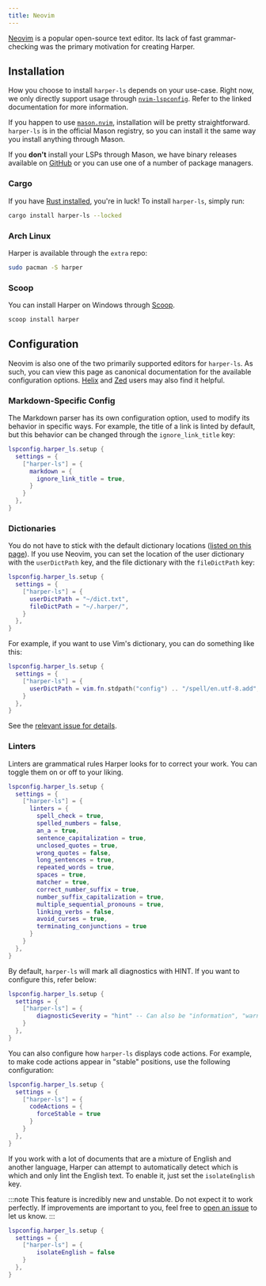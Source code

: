 ```yaml
---
title: Neovim
---
```


[Neovim](https://neovim.io/) is a popular open-source text editor.
Its lack of fast grammar-checking was the primary motivation for creating Harper.

## Installation

How you choose to install `harper-ls` depends on your use-case.
Right now, we only directly support usage through [`nvim-lspconfig`](https://github.com/neovim/nvim-lspconfig/blob/master/doc/configs.md#harper_ls).
Refer to the linked documentation for more information.

If you happen to use [`mason.nvim`](https://github.com/williamboman/mason.nvim), installation will be pretty straightforward.
`harper-ls` is in the official Mason registry, so you can install it the same way you install anything through Mason.

If you **don't** install your LSPs through Mason, we have binary releases available on [GitHub](https://github.com/Automattic/harper/releases) or you can use one of a number of package managers.

### Cargo

If you have [Rust installed](https://www.rust-lang.org/tools/install), you're in luck!
To install `harper-ls`, simply run:

```bash
cargo install harper-ls --locked
```

### Arch Linux

Harper is available through the `extra` repo:

```bash
sudo pacman -S harper
```

### Scoop

You can install Harper on Windows through [Scoop](https://scoop.sh/).

```bash
scoop install harper
```

## Configuration

Neovim is also one of the two primarily supported editors for `harper-ls`.
As such, you can view this page as canonical documentation for the available configuration options.
[Helix](./helix) and [Zed](./zed) users may also find it helpful.

### Markdown-Specific Config

The Markdown parser has its own configuration option, used to modify its behavior in specific ways.
For example, the title of a link is linted by default, but this behavior can be changed through the `ignore_link_title` key:

```lua
lspconfig.harper_ls.setup {
  settings = {
    ["harper-ls"] = {
      markdown = {
        ignore_link_title = true,
      }
    }
  },
}
```

### Dictionaries

You do not have to stick with the default dictionary locations ([listed on this page](./language-server)).
If you use Neovim, you can set the location of the user dictionary with the `userDictPath` key, and the file dictionary with the `fileDictPath` key:

```lua
lspconfig.harper_ls.setup {
  settings = {
    ["harper-ls"] = {
      userDictPath = "~/dict.txt",
      fileDictPath = "~/.harper/",
    }
  },
}
```

For example, if you want to use Vim's dictionary, you can do something like this:

```lua
lspconfig.harper_ls.setup {
  settings = {
    ["harper-ls"] = {
      userDictPath = vim.fn.stdpath("config") .. "/spell/en.utf-8.add",
    }
  },
}
```

See the [relevant issue for details](https://github.com/Automattic/harper/issues/143).

### Linters

Linters are grammatical rules Harper looks for to correct your work.
You can toggle them on or off to your liking.

```lua
lspconfig.harper_ls.setup {
  settings = {
    ["harper-ls"] = {
      linters = {
        spell_check = true,
        spelled_numbers = false,
        an_a = true,
        sentence_capitalization = true,
        unclosed_quotes = true,
        wrong_quotes = false,
        long_sentences = true,
        repeated_words = true,
        spaces = true,
        matcher = true,
        correct_number_suffix = true,
        number_suffix_capitalization = true,
        multiple_sequential_pronouns = true,
        linking_verbs = false,
        avoid_curses = true,
        terminating_conjunctions = true
      }
    }
  },
}
```

By default, `harper-ls` will mark all diagnostics with HINT.
If you want to configure this, refer below:

```lua
lspconfig.harper_ls.setup {
  settings = {
    ["harper-ls"] = {
        diagnosticSeverity = "hint" -- Can also be "information", "warning", or "error"
    }
  },
}
```

You can also configure how `harper-ls` displays code actions.
For example, to make code actions appear in "stable" positions, use the following configuration:

```lua
lspconfig.harper_ls.setup {
  settings = {
    ["harper-ls"] = {
      codeActions = {
        forceStable = true
      }
    }
  },
}
```

If you work with a lot of documents that are a mixture of English and another language, Harper can attempt to automatically detect which is which and only lint the English text.
To enable it, just set the `isolateEnglish` key.

:::note
This feature is incredibly new and unstable.
Do not expect it to work perfectly.
If improvements are important to you, feel free to [open an issue](https://github.com/Automattic/harper/issues/new?template=Blank+issue) to let us know.
:::

```lua
lspconfig.harper_ls.setup {
  settings = {
    ["harper-ls"] = {
        isolateEnglish = false
    }
  },
}
```
